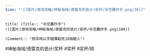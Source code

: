 ```yaml
---
Icon: "![[图片/游戏攻略/神秘海域/德雷克的诡计/奖杯/半空轟炸手.png|30]]"
---
```

```ad-common-bronze-trophy
title: (Title:: "半空轟炸手")
![[图片/游戏攻略/神秘海域/德雷克的诡计/奖杯/半空轟炸手.png|100]]

(Comment:: "懸吊時以手榴彈殺死10個敵人")
```

#神秘海域/德雷克的诡计/奖杯 #奖杯 #奖杯/铜
